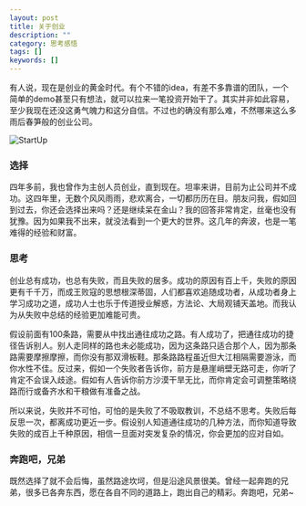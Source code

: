 ```yaml
---
layout: post
title: 关于创业
description: ""
category: 思考感悟
tags: []
keywords: []
---
```


有人说，现在是创业的黄金时代。有个不错的idea，有差不多靠谱的团队，一个简单的demo甚至只有想法，就可以拉来一笔投资开始干了。其实并非如此容易，至少我现在还没这勇气魄力和这分自信。不过也的确没有那么难，不然哪来这么多雨后春笋般的创业公司。

<!-- more -->

![StartUp](https://mmbiz.qlogo.cn/mmbiz/otHvoL6neeKUkJZFHHIHgsGuOzSibFPld1Cv5FElsPFXe5yKZYICq3kCPTaTEjYRticdhA9ke7aiajem0lHyiatWhQ/0)

### 选择

四年多前，我也曾作为主创人员创业，直到现在。坦率来讲，目前为止公司并不成功。这四年里，无数个风风雨雨，悲欢离合，一切都历历在目。朋友问我，假如回到过去，你还会选择出来吗？还是继续呆在金山？我的回答非常肯定，丝毫也没有犹豫。因为如果我不出来，就没法看到一个更大的世界。这几年的奔波，也是一笔难得的经验和财富。

### 思考

创业总有成功，也总有失败，而且失败的居多。成功的原因有百上千，失败的原因更有千千万，而成王败寇的思想根深蒂固，人们都喜欢追随成功者，从成功者身上学习成功之道，成功人士也乐于传道授业解惑，方法论、大局观铺天盖地。而我认为从失败中总结的经验更加难能可贵。

假设前面有100条路，需要从中找出通往成功之路。有人成功了，把通往成功的捷径告诉别人。别人走同样的路也未必能成功，因为这条路只适合那个人，因为那条路需要摩擦摩擦，而你没有那双滑板鞋。那条路路程虽近但大江相隔需要游泳，而你水性不佳。反过来，假如一个失败者告诉你，前方是悬崖峭壁无路可走，你听了肯定不会误入歧途。假如有人告诉你前方沙漠干旱无比，而你肯定会可调整策略绕路而行或备齐水和干粮做有准备之战。

所以来说，失败并不可怕，可怕的是失败了不吸取教训，不总结不思考。失败后每反思一次，都离成功更近一步。假设别人知道通往成功的几种方法，而你知道导致失败的成百上千种原因，相信一旦面对突发复杂的情况，你会更加的应对自如。

### 奔跑吧，兄弟

既然选择了就不会后悔，虽然路途坎坷，但是沿途风景很美。曾经一起奔跑的兄弟，很多已各奔东西，愿在各自不同的道路上，跑出自己的精彩。奔跑吧，兄弟~

